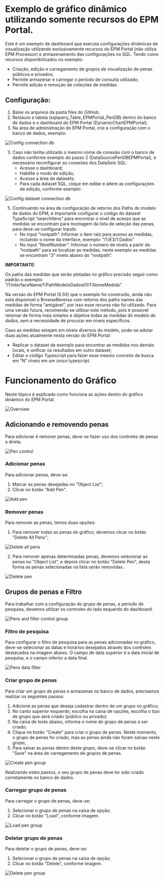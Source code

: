 # Exemplo de gráfico dinâmico utilizando somente recursos do EPM Portal.

Este é um exemplo de dashboard que executa configurações dinâmicas de visualização utilizando exclusivamente recursos do EPM Portal (não utiliza EPM Processor) e armazenamento das configurações no SQL.
Tendo como recursos disponibilizados no exemplo:
- Criação, edição e carregamento de grupos de visualização de penas públicos e privados;
- Permite armazenar e carregar o período de consulta utilizado;
- Permite adição e remoção de coleções de medidas.

## Configuração:
1.	Baixe os arquivos da pasta files do GitHub;
2.	Restaure a tabela (sqlquery_Table_EPMPortal_PenDB) dentro do banco de dados e o dashboard do EPM Portal (DynamicChartEPMPortal);
3.	Na área de administração do EPM Portal, crie a configuração com o banco de dados, exemplo:

![Config connection db](./images/ConfigConnectionDB.png)

3.	Caso não tenha utilizado o mesmo nome de conexão com o banco de dados conforme exemplo do passo 2 (DataSourcePenDBEPMPortal), é necessário reconfigurar as conexões dos DataSets SQL:
    - Acesse o dashboard;
    - Habilite o modo de edição;
    - Acesse a área de datasets;
    - Para cada dataset SQL, clique em editar e altere as configurações de edição, conforme exemplo:

![Config dataset connection db](./images/ConfigDataSetConnectionDB.png)

5.	Continuando na área de configuração de retorno dos Paths do modelo de dados do EPM, é importante configurar o código do dataset TypeScript “searchItens” para encontrar o nível de acesso que as medidas se encontram para montagem da lista de seleção das penas, para deve-se configurar Inputs:
    - No input “rootpath”: Informar o item raiz para acesso as medidas, incluindo o nome da interface, exemplo: “/1:iE3/1:Dados”
    - No input “NivelNumber”: Informar o número de níveis a partir do “rootpath” para se localizar as medidas, neste exemplo as medidas se encontram “3” níveis abaixo do “rootpath”.

**IMPORTANTE:**

Os paths das medidas que serão plotadas no gráfico precisão seguir como padrão o exemplo: “/1:InterfaceName/1:PathModeloDados01/1:NomeMedida”.

Na versão do EPM Portal (5.50) que o exemplo foi construído, ainda não está disponível o BrowseReverso com retorno dos paths names das medidas de forma “amigável”, por isso esse recurso não foi utilizado. Para uma versão futura, recomenda-se utilizar este método, pois é possível retornar de forma mais simples e objetiva todas as medidas do modelo de dados, sem a necessidade de procurar em níveis específicos.

Caso as medidas estejam em níveis diversos do modelo, pode-se adotar duas ações atualmente nesta versão do EPM Portal:
  - Replicar o dataset de exemplo para encontrar as medidas nos demais locais, e unificar os resultados em outro dataset;
  - Editar o código Typescript para fazer esse mesmo conceito de busca em “N” níveis em um único typescript.

# Funcionamento do Gráfico

Neste tópico é explicado como funciona as ações dentro do gráfico dinâmico do EPM Portal.

![Overview](./images/Overview.PNG)

## Adicionando e removendo penas

Para adicionar é remover penas, deve-se fazer uso dos controles de penas a direta.

![Pen control](./images/PenControl.png)

### Adicionar penas

Para adicionar penas, deve-se:
1. Marcar as penas desejadas no "Object List";
2. Clicar no botão "Add Pen".

![Add pen](./images/AddPen.png)

### Remover penas

Para remover as penas, temos duas opções:
1. Para remover todas as penas do gráfico, devemos clicar no botão "Delete All Pens";

![Delete all pens](./images/DeleteAllPens.png)

2. Para remover apenas determinadas penas, devemos selecionar as penas no "Object List", e depois clicar no botão "Delete Pen", desta forma as penas selecionadas na lista serão removidas.

![Delete pen](./images/DeletePen.png)

## Grupos de penas e Filtro

Para trabalhar com a configuração do grupo de penas, e período de pesquisa, devemos utilizar os controles do lado esquerdo do dashboard.

![Pens and filter control group](./images/PenGroup_Filter.png)

### Filtro de pesquisa

Para configurar o filtro de pesquisa para as penas adicionadas no gráfico, deve-se selecionar as datas e horários desejados através dos controles destacados na imagem abaixo. O campo de data superior é a data inicial de pesquisa, e o campo inferior a data final.

![Pens data filter](./images/PenDataFilter.png)

### Criar grupo de penas

Para criar um grupo de penas e armazenas no banco de dados, precisamos realizar os seguintes passos:
1. Adicione as penas que deseja cadastrar dentro de um grupo no gráfico;
2. No canto superior esquerdo, escolha na caixa de opções, escolha o tipo de grupo que será criado (público ou privado);
3. Na caixa de texto abaixo, informa o nome do grupo de penas a ser criado;
4. Clique no botão "Create" para criar o grupo de penas. Neste momento, o grupo de penas foi criado, mas as penas ainda não foram salvas neste grupo;
5. Para salvar as penas dentro deste grupo, deve-se clicar no botão "Save" na área de carregamento de grupos de penas.

![Create pen group](./images/CreatePenGroup.png)

Realizando estes passos, o seu grupo de penas deve ter sido criado corretamente no banco de dados.

### Carregar grupo de penas

Para carregar o grupo de penas, deve-se:
1. Selecionar o grupo de penas na caixa de opção;
2. Clicar no botão "Load", conforme imagem.

![Load pen group](./images/LoadPenGroup.png)

### Deletar grupo de penas

Para deletar o grupo de penas, deve-se:
1. Selecionar o grupo de penas na caixa de opção;
2. Clicar no botão "Delete", conforme imagem.

![Delete pen group](./images/DeletePenGroup.png)
